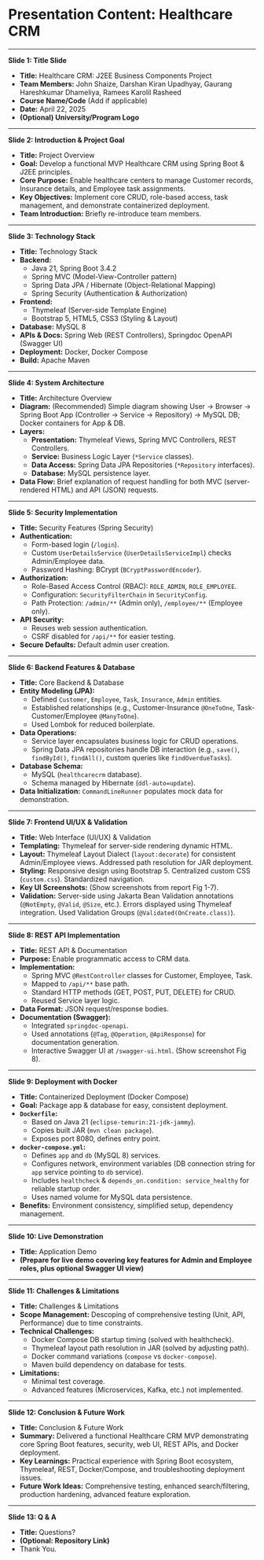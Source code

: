 # Presentation Content: Healthcare CRM

---

**Slide 1: Title Slide**

- **Title:** Healthcare CRM: J2EE Business Components Project
- **Team Members:** John Shaize, Darshan Kiran Upadhyay, Gaurang Hareshkumar Dhameliya, Ramees Karolil Rasheed
- **Course Name/Code** (Add if applicable)
- **Date:** April 22, 2025
- **(Optional) University/Program Logo**

---

**Slide 2: Introduction & Project Goal**

- **Title:** Project Overview
- **Goal:** Develop a functional MVP Healthcare CRM using Spring Boot & J2EE principles.
- **Core Purpose:** Enable healthcare centers to manage Customer records, Insurance details, and Employee task assignments.
- **Key Objectives:** Implement core CRUD, role-based access, task management, and demonstrate containerized deployment.
- **Team Introduction:** Briefly re-introduce team members.

---

**Slide 3: Technology Stack**

- **Title:** Technology Stack
- **Backend:**
  - Java 21, Spring Boot 3.4.2
  - Spring MVC (Model-View-Controller pattern)
  - Spring Data JPA / Hibernate (Object-Relational Mapping)
  - Spring Security (Authentication & Authorization)
- **Frontend:**
  - Thymeleaf (Server-side Template Engine)
  - Bootstrap 5, HTML5, CSS3 (Styling & Layout)
- **Database:** MySQL 8
- **APIs & Docs:** Spring Web (REST Controllers), Springdoc OpenAPI (Swagger UI)
- **Deployment:** Docker, Docker Compose
- **Build:** Apache Maven

---

**Slide 4: System Architecture**

- **Title:** Architecture Overview
- **Diagram:** (Recommended) Simple diagram showing User -> Browser -> Spring Boot App (Controller -> Service -> Repository) -> MySQL DB; Docker containers for App & DB.
- **Layers:**
  - **Presentation:** Thymeleaf Views, Spring MVC Controllers, REST Controllers.
  - **Service:** Business Logic Layer (`*Service` classes).
  - **Data Access:** Spring Data JPA Repositories (`*Repository` interfaces).
  - **Database:** MySQL persistence layer.
- **Data Flow:** Brief explanation of request handling for both MVC (server-rendered HTML) and API (JSON) requests.

---

**Slide 5: Security Implementation**

- **Title:** Security Features (Spring Security)
- **Authentication:**
  - Form-based login (`/login`).
  - Custom `UserDetailsService` (`UserDetailsServiceImpl`) checks Admin/Employee data.
  - Password Hashing: BCrypt (`BCryptPasswordEncoder`).
- **Authorization:**
  - Role-Based Access Control (RBAC): `ROLE_ADMIN`, `ROLE_EMPLOYEE`.
  - Configuration: `SecurityFilterChain` in `SecurityConfig`.
  - Path Protection: `/admin/**` (Admin only), `/employee/**` (Employee only).
- **API Security:**
  - Reuses web session authentication.
  - CSRF disabled for `/api/**` for easier testing.
- **Secure Defaults:** Default admin user creation.

---

**Slide 6: Backend Features & Database**

- **Title:** Core Backend & Database
- **Entity Modeling (JPA):**
  - Defined `Customer`, `Employee`, `Task`, `Insurance`, `Admin` entities.
  - Established relationships (e.g., Customer-Insurance `@OneToOne`, Task-Customer/Employee `@ManyToOne`).
  - Used Lombok for reduced boilerplate.
- **Data Operations:**
  - Service layer encapsulates business logic for CRUD operations.
  - Spring Data JPA repositories handle DB interaction (e.g., `save()`, `findById()`, `findAll()`, custom queries like `findOverdueTasks`).
- **Database Schema:**
  - MySQL (`healthcarecrm` database).
  - Schema managed by Hibernate (`ddl-auto=update`).
- **Data Initialization:** `CommandLineRunner` populates mock data for demonstration.

---

**Slide 7: Frontend UI/UX & Validation**

- **Title:** Web Interface (UI/UX) & Validation
- **Templating:** Thymeleaf for server-side rendering dynamic HTML.
- **Layout:** Thymeleaf Layout Dialect (`layout:decorate`) for consistent Admin/Employee views. Addressed path resolution for JAR deployment.
- **Styling:** Responsive design using Bootstrap 5. Centralized custom CSS (`custom.css`). Standardized navigation.
- **Key UI Screenshots:** (Show screenshots from report Fig 1-7).
- **Validation:** Server-side using Jakarta Bean Validation annotations (`@NotEmpty`, `@Valid`, `@Size`, etc.). Errors displayed using Thymeleaf integration. Used Validation Groups (`@Validated(OnCreate.class)`).

---

**Slide 8: REST API Implementation**

- **Title:** REST API & Documentation
- **Purpose:** Enable programmatic access to CRM data.
- **Implementation:**
  - Spring MVC `@RestController` classes for Customer, Employee, Task.
  - Mapped to `/api/**` base path.
  - Standard HTTP methods (GET, POST, PUT, DELETE) for CRUD.
  - Reused Service layer logic.
- **Data Format:** JSON request/response bodies.
- **Documentation (Swagger):**
  - Integrated `springdoc-openapi`.
  - Used annotations (`@Tag`, `@Operation`, `@ApiResponse`) for documentation generation.
  - Interactive Swagger UI at `/swagger-ui.html`. (Show screenshot Fig 8).

---

**Slide 9: Deployment with Docker**

- **Title:** Containerized Deployment (Docker Compose)
- **Goal:** Package app & database for easy, consistent deployment.
- **`Dockerfile`:**
  - Based on Java 21 (`eclipse-temurin:21-jdk-jammy`).
  - Copies built JAR (`mvn clean package`).
  - Exposes port 8080, defines entry point.
- **`docker-compose.yml`:**
  - Defines `app` and `db` (MySQL 8) services.
  - Configures network, environment variables (DB connection string for `app` service pointing to `db` service).
  - Includes `healthcheck` & `depends_on.condition: service_healthy` for reliable startup order.
  - Uses named volume for MySQL data persistence.
- **Benefits:** Environment consistency, simplified setup, dependency management.

---

**Slide 10: Live Demonstration**

- **Title:** Application Demo
- **(Prepare for live demo covering key features for Admin and Employee roles, plus optional Swagger UI view)**

---

**Slide 11: Challenges & Limitations**

- **Title:** Challenges & Limitations
- **Scope Management:** Descoping of comprehensive testing (Unit, API, Performance) due to time constraints.
- **Technical Challenges:**
  - Docker Compose DB startup timing (solved with healthcheck).
  - Thymeleaf layout path resolution in JAR (solved by adjusting path).
  - Docker command variations (`compose` vs `docker-compose`).
  - Maven build dependency on database for tests.
- **Limitations:**
  - Minimal test coverage.
  - Advanced features (Microservices, Kafka, etc.) not implemented.

---

**Slide 12: Conclusion & Future Work**

- **Title:** Conclusion & Future Work
- **Summary:** Delivered a functional Healthcare CRM MVP demonstrating core Spring Boot features, security, web UI, REST APIs, and Docker deployment.
- **Key Learnings:** Practical experience with Spring Boot ecosystem, Thymeleaf, REST, Docker/Compose, and troubleshooting deployment issues.
- **Future Work Ideas:** Comprehensive testing, enhanced search/filtering, production hardening, advanced feature exploration.

---

**Slide 13: Q & A**

- **Title:** Questions?
- **(Optional: Repository Link)**
- Thank You.
